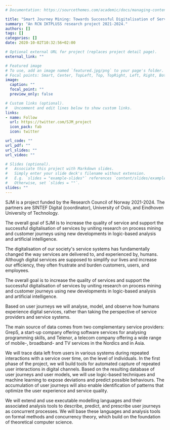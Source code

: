 ```yaml
---
# Documentation: https://sourcethemes.com/academic/docs/managing-content/

title: "Smart Journey Mining: Towards Successful Digitalisation of Services"
summary: "An RCN IKTPLUSS research project 2021-2024."
authors: []
tags: []
categories: []
date: 2020-10-02T10:32:56+02:00

# Optional external URL for project (replaces project detail page).
external_link: ""

# Featured image
# To use, add an image named `featured.jpg/png` to your page's folder.
# Focal points: Smart, Center, TopLeft, Top, TopRight, Left, Right, BottomLeft, Bottom, BottomRight.
image:
  caption: ""
  focal_point: ""
  preview_only: false

# Custom links (optional).
#   Uncomment and edit lines below to show custom links.
links:
- name: Follow
  url: https://twitter.com/SJM_project
  icon_pack: fab
  icon: twitter

url_code: ""
url_pdf: ""
url_slides: ""
url_video: ""

# Slides (optional).
#   Associate this project with Markdown slides.
#   Simply enter your slide deck's filename without extension.
#   E.g. `slides = "example-slides"` references `content/slides/example-slides.md`.
#   Otherwise, set `slides = ""`.
slides: ""
---
```


SJM is a project funded by the Research Council of Norway
2021-2024. The partners are SINTEF Digital (coordinator), University
of Oslo, and Eindhoven University of Technology.

The overall goal of SJM is to increase the quality of
service and support the successful digitalisation of services by
uniting research on process mining and customer journeys using new
developments in logic-based analysis and artificial intelligence.

The digitalisation of our society's service systems has fundamentally changed the way services are delivered to, and experienced by, humans. Although digital services are supposed to simplify our lives and increase our efficiency, they often frustrate and burden customers, users, and employees.

The overall goal is to increase the quality of services and support the successful digitalisation of services by uniting research on process mining and customer journeys using new developments in logic-based analysis and artificial intelligence. 

Based on user journeys we will analyse, model, and observe how humans experience digital services, rather than taking the perspective of service providers and service systems.

The main source of data comes from two complementary service providers: GrepS, a start-up company offering software services for analysing programming skills, and Telenor, a telecom company offering a wide range of mobile-, broadband- and TV services in the Nordics and in Asia.

We will trace data left from users in various systems during repeated interactions with a service over time, on the level of individuals.
In the first phase of the project, we will build tools for automated capture of repeated user interactions in digital channels. Based on the resulting database of user journeys and user models, we will use logic-based techniques and machine learning to expose deviations and predict possible behaviours. The accumulation of user journeys will also enable identification of patterns that optimize the user experience and service quality.

We will extend and use executable modelling languages and their associated analysis tools to describe, predict, and prescribe user journeys as concurrent processes. We will base these languages and analysis tools on formal methods and concurrency theory, which build on the foundation of theoretical computer science.
